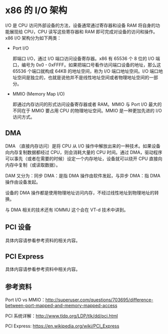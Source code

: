 # x86 的 I/O 架构
I/O 是 CPU 访问外部设备的方法，设备通常通过寄存器和设备 RAM 将自身的功能展现给 CPU，CPU 读写这些寄存器和 RAM 即可完成对设备的访问和操作。x86 I/O 架构分为如下两类：

- Port I/O

    即端口 I/O，通过 I/O 端口访问设备寄存器。x86 有 65536 个 8 位的 I/O 端口，编号为 0x0 - 0xFFFF。如果把端口号看作访问端口设备的地址，那么这 65536 个端口就构成 64KB 的地址空间，称为 I/O 端口地址空间。I/O 端口地址空间是独立的，也就是说他并不是线性地址空间或者物理地址空间的一部分。

- MMIO (Memory Map I/O)

    即通过内存访问的形式访问设备寄存器或者 RAM。MMIO 与 Port I/O 最大的不同在于 MMIO 要占用 CPU 的物理地址空间。MMIO 是一种更加先进的 I/O 访问方式。

## DMA

DMA （直接内存访问）是将 CPU 从 I/O 操作中解放出来的一种技术。如果设备向内存复制数据都经过 CPU，则会消耗大量的 CPU 时间。通过 DMA，驱动程序可以事先（或者在需要的时候）设定一个内存地址，设备就可以绕开 CPU 直接向内存中复制（或读取数据）。

DAM 又分为：同步 DMA：是指 DMA 操作由软件发起，与异步 DMA：指 DMA 操作由设备发起。

设备的 DMA 操作都是使用物理地址访问内存，不经过线性地址到物理地址的转换。

与 DMA 相关的技术还有 IOMMU 这个会在 VT-d 技术中讲到。


## PCI 设备

具体内容请参看参考资料的相关内容。



## PCI Express

具体内容请参看参考资料中相关内容。

## 参考资料

Port I/O vs MMIO：http://superuser.com/questions/703695/difference-between-port-mapped-and-memory-mapped-access

PCI 系统详解：http://www.tldp.org/LDP/tlk/dd/pci.html

PCI Express: https://en.wikipedia.org/wiki/PCI_Express
